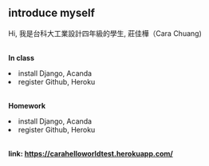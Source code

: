 <h2>introduce myself</h2>
Hi, 我是台科大工業設計四年級的學生, 莊佳樺（Cara Chuang)

<br><b>In class</b>
<li>install Django, Acanda</li>
<li>register Github, Heroku</li>

<p><br><b>Homework</b>
  <li>install Django, Acanda</li>
<li>register Github, Heroku</li>



<br><b>link: https://carahelloworldtest.herokuapp.com/
